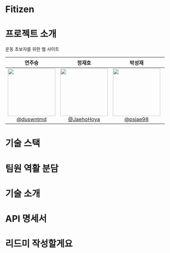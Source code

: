 # Fitizen

# 프로젝트 소개

운동 초보자를 위한 웹 사이트

<div align="center">

| **연주승** | **정재호** | **박성재** | **안준영** |
| :------: |  :------: | :------: | :------: |
| [<img src="https://github.com/user-attachments/assets/23b20910-100c-4646-8420-99b016ce8b54" height=150 width=150> <br/> @duswntmd](https://github.com/duswntmd) |[<img src="https://github.com/user-attachments/assets/23b20910-100c-4646-8420-99b016ce8b54" height=150 width=150> <br/> @JaehoHoya](https://github.com/JaehoHoya) |[<img src="https://github.com/user-attachments/assets/23b20910-100c-4646-8420-99b016ce8b54" height=150 width=150> <br/> @psjae98](https://github.com/psjae98) | [<img src="https://github.com/user-attachments/assets/23b20910-100c-4646-8420-99b016ce8b54" height=150 width=150> <br/> @Archsvensdude](https://github.com/Archsvensdude) |

</div>

# 기술 스택
# 팀원 역활 분담
# 기술 소개
# API 명세서
# 리드미 작성할게요 